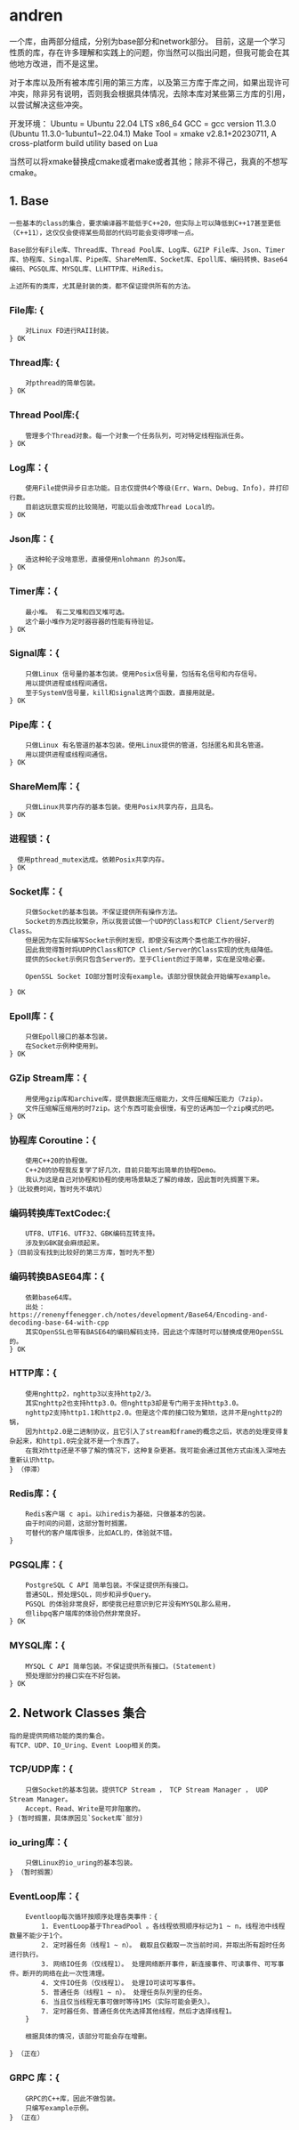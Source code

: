 # andren
一个库，由两部分组成，分别为base部分和network部分。
目前，这是一个学习性质的库，存在许多理解和实践上的问题，你当然可以指出问题，但我可能会在其他地方改进，而不是这里。

对于本库以及所有被本库引用的第三方库，以及第三方库于库之间，如果出现许可冲突，除非另有说明，否则我会根据具体情况，去除本库对某些第三方库的引用，以尝试解决这些冲突。

开发环境：
    Ubuntu  = Ubuntu 22.04 LTS x86_64
    GCC = gcc version 11.3.0 (Ubuntu 11.3.0-1ubuntu1~22.04.1)
    Make Tool = xmake v2.8.1+20230711, A cross-platform build utility based on Lua

当然可以将xmake替换成cmake或者make或者其他；除非不得己，我真的不想写cmake。

## 1. Base 
    一些基本的class的集合，要求编译器不能低于C++20，但实际上可以降低到C++17甚至更低（C++11），这仅仅会使得某些局部的代码可能会变得啰嗦一点。

    Base部分有File库、Thread库、Thread Pool库、Log库、GZIP File库、Json、Timer库、协程库、Singal库、Pipe库、ShareMem库、Socket库、Epoll库、编码转换、Base64编码、PGSQL库、MYSQL库、LLHTTP库、HiRedis。

    上述所有的类库，尤其是封装的类，都不保证提供所有的方法。
    

### File库: {
        对Linux FD进行RAII封装。
    } OK

### Thread库: {
        对pthread的简单包装。
    } OK

### Thread Pool库:{
        管理多个Thread对象。每一个对象一个任务队列，可对特定线程指派任务。
    } OK

### Log库：{
        使用File提供异步日志功能。日志仅提供4个等级(Err、Warn、Debug、Info)，并打印行数。
        目前这玩意实现的比较简陋，可能以后会改成Thread Local的。
    } OK

### Json库：{
        造这种轮子没啥意思，直接使用nlohmann 的Json库。
    } OK

### Timer库：{
        最小堆。 有二叉堆和四叉堆可选。
        这个最小堆作为定时器容器的性能有待验证。
    } OK

### Signal库：{
        只做Linux 信号量的基本包装。使用Posix信号量，包括有名信号和内存信号。
        用以提供进程或线程间通信。
        至于SystemV信号量，kill和signal这两个函数，直接用就是。
    } OK

### Pipe库：{
        只做Linux 有名管道的基本包装。使用Linux提供的管道，包括匿名和具名管道。
        用以提供进程或线程间通信。
    } OK

### ShareMem库：{
        只做Linux共享内存的基本包装。使用Posix共享内存，且具名。
    } OK

### 进程锁：{
      使用pthread_mutex达成。依赖Posix共享内存。
    } OK
    
### Socket库：{
        只做Socket的基本包装。不保证提供所有操作方法。
        Socket的东西比较繁杂，所以我尝试做一个UDP的Class和TCP Client/Server的Class。
        但是因为在实际编写Socket示例时发现，即使没有这两个类也能工作的很好，
        因此我觉得暂时将UDP的Class和TCP Client/Server的Class实现的优先级降低。
        提供的Socket示例只包含Server的，至于Client的过于简单，实在是没啥必要。

        OpenSSL Socket IO部分暂时没有example。该部分很快就会开始编写example。

    } OK
    
### Epoll库：{
        只做Epoll接口的基本包装。
        在Socket示例种使用到。
    } OK

### GZip Stream库：{
        用使用gzip库和archive库，提供数据流压缩能力，文件压缩解压能力（7zip）。
        文件压缩解压缩用的时7zip。这个东西可能会很慢，有空的话再加一个zip模式的吧。
    } OK

### 协程库 Coroutine：{
        使用C++20的协程做。
        C++20的协程我反复学了好几次，目前只能写出简单的协程Demo。
        我认为这是自己对协程和协程的使用场景缺乏了解的缘故，因此暂时先搁置下来。
    }（比较费时间，暂时先不填坑）

### 编码转换库TextCodec:{
        UTF8、UTF16、UTF32、GBK编码互转支持。
        涉及到GBK就会麻烦起来。
    }（目前没有找到比较好的第三方库，暂时先不整）

### 编码转换BASE64库：{
        依赖base64库。
        出处： https://renenyffenegger.ch/notes/development/Base64/Encoding-and-decoding-base-64-with-cpp
        其实OpenSSL也带有BASE64的编码解码支持，因此这个库随时可以替换成使用OpenSSL的。
    } OK

### HTTP库：{
        使用nghttp2，nghttp3以支持http2/3。
        其实nghttp2也支持http3.0。但nghttp3却是专门用于支持http3.0。
        nghttp2支持http1.1和http2.0。但是这个库的接口较为繁琐，这并不是nghttp2的锅，
        因为http2.0是二进制协议，且它引入了stream和frame的概念之后，状态的处理变得复杂起来，和http1.0完全就不是一个东西了。
        在我对http还是不够了解的情况下，这种复杂更甚。我可能会通过其他方式由浅入深地去重新认识http。
    } （停滞）

### Redis库：{
        Redis客户端 c api。以hiredis为基础，只做基本的包装。
        由于时间的问题，这部分暂时搁置。
        可替代的客户端库很多，比如ACL的，体验就不错。
    } 

### PGSQL库：{
        PostgreSQL C API 简单包装。不保证提供所有接口。
        普通SQL，预处理SQL，同步和异步Query。
        PGSQL 的体验非常良好，即使我已经意识到它并没有MYSQL那么易用，
        但libpq客户端库的体验仍然非常良好。
    } OK

### MYSQL库：{
        MYSQL C API 简单包装。不保证提供所有接口。(Statement)
        预处理部分的接口实在不好包装。
    } OK 


## 2. Network Classes 集合
    指的是提供网络功能的类的集合。
    有TCP、UDP、IO_Uring、Event Loop相关的类。
    
### TCP/UDP库：{
        只做Socket的基本包装。提供TCP Stream ， TCP Stream Manager ， UDP Stream Manager。
        Accept、Read、Write是可非阻塞的。
    } (暂时搁置，具体原因见`Socket库`部分)

### io_uring库：{
        只做Linux的io_uring的基本包装。
    } （暂时搁置）

### EventLoop库：{
        Eventloop每次循环按顺序处理各类事件：{
            1. EventLoop基于ThreadPool 。各线程依照顺序标记为1 ~ n，线程池中线程数量不能少于1个。
            2. 定时器任务（线程1 ~ n）。 截取且仅截取一次当前时间，并取出所有超时任务进行执行。
            3. 网络IO任务（仅线程1）。 处理网络断开事件，新连接事件、可读事件、可写事件。断开的网络在此一次性清理。
            4. 文件IO任务（仅线程1）。 处理IO可读可写事件。
            5. 普通任务（线程1 ~ n）。 处理任务队列里的任务。
            6. 当且仅当线程无事可做时等待1MS（实际可能会更久）。
            7. 定时器任务、普通任务优先选择其他线程，然后才选择线程1。
        }

        根据具体的情况，该部分可能会存在增删。

    } （正在）

### GRPC 库：{
        GRPC的C++库，因此不做包装。
        只编写example示例。
    } （正在）

    

